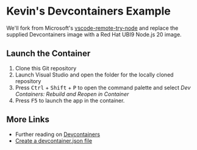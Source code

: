 # Kevin's Devcontainers Example

We'll fork from Microsoft's [vscode-remote-try-node](https://github.com/microsoft/vscode-remote-try-node/tree/main) and replace
the supplied Devcontainers image with a Red Hat UBI9 Node.js 20 image.

## Launch the Container

1. Clone this Git repository
2. Launch Visual Studio and open the folder for the locally cloned repository
3. Press <kbd>Ctrl</kbd> + <kbd>Shift</kbd> + <kbd>P</kbd> to open the command palette and select *Dev Containers: Rebuild and Reopen in Container*
4. Press <kbd>F5</kbd> to launch the app in the container.

## More Links

* Further reading on [Devcontainers](https://code.visualstudio.com/docs/devcontainers/containers)
* [Create a devcontainer.json file](https://code.visualstudio.com/docs/devcontainers/containers#_create-a-devcontainerjson-file)
